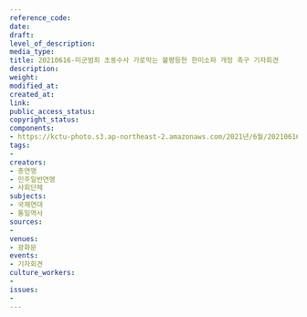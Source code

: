 ```yaml
---
reference_code: 
date: 
draft: 
level_of_description: 
media_type: 
title: 20210616-미군범죄 초동수사 가로막는 불평등한 한미소파 개정 촉구 기자회견
description: 
weight: 
modified_at: 
created_at: 
link: 
public_access_status: 
copyright_status: 
components:
- https://kctu-photo.s3.ap-northeast-2.amazonaws.com/2021년/6월/20210616-미군범죄+초동수사+가로막는+불평등한+한미소파+개정+촉구+기자회견/_1D20561.jpg
tags:
- 
creators:
- 총연맹
- 민주일반연맹
- 사회단체
subjects:
- 국제연대
- 통일역사
sources:
- 
venues:
- 광화문
events:
- 기자회견
culture_workers:
- 
issues:
- 
---
```

